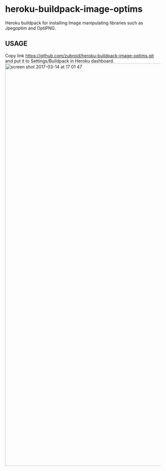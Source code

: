 # heroku-buildpack-image-optims
Heroku buildpack for installing Image manipulating libraries such as Jpegoptim and OptiPNG.

## USAGE

Copy link https://github.com/zubroid/heroku-buildpack-image-optims.git and put it to Settings/Buildpack in Heroku dashboard.
<img width="1300" alt="screen shot 2017-03-14 at 17 01 47" src="https://cloud.githubusercontent.com/assets/2873835/23908508/ea003896-08dc-11e7-80bc-c91799abdae0.png">
